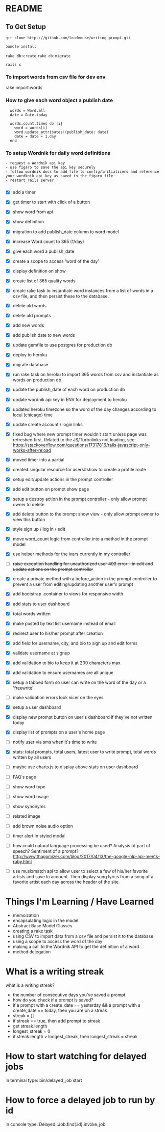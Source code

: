# README

## To Get Setup

`git clone https://github.com/loudmouse/writing_prompt.git`

`bundle install`

`rake db:create`
`rake db:migrate`

`rails s`

### To import words from csv file for dev env

  <!--  in terminal run -->
  rake import:words

### How to give each word object a publish date

<!-- in console run -->

```
  words = Word.all
  date = Date.today

  words.count.times do |i|
    word = words[i]
    word.update_attributes!(publish_date: date)
    date = date + 1.day
  end
```


### To setup Wordnik for daily word definitions

    - request a Wordnik api key
    - use figaro to save the api key securely
    - follow wordnik docs to add file to config/initializers and reference your wordknik api key as saved in the figaro file
    - restart rails server

#####

- [x] add a timer
- [x] get timer to start with click of a button
- [x] show word from api
- [x] show definition
- [x] migration to add publish_date column to word model
- [x] increase Word.count to 365 (1/day)
- [x] give each word a publish_date
- [x] create a scope to access 'word of the day'
- [x] display definition on show
- [x] create list of 365 quality words
- [x] create rake task to instantiate word instances from a list of words in a csv file, and then persist these to the database.
- [x] delete old words
- [x] delete old prompts
- [x] add new words
- [x] add publish date to new words
- [x] update gemfile to use postgres for production db
- [x] deploy to heroku
- [x] migrate database
- [x] run rake task on heroku to import 365 words from csv and instantiate as words on production db
- [x] update the publish_date of each word on production db
- [x] update wordnik api key in ENV for deployment to heroku
- [x] updated heroku timezone so the word of the day changes according to local (chicago) time
- [x] update create account / login links
- [x] fixed bug where new prompt timer wouldn't start unless page was refreshed first. Related to the JS/Turbolinks not loading, see: https://stackoverflow.com/questions/17317816/rails-javascript-only-works-after-reload
- [x] moved timer into a partial
- [x] created singular resource for users#show to create a profile route
- [x] setup edit/update actions in the prompt controller
- [x] add edit button on prompt show page
- [x] setup a destroy action in the prompt controller - only allow prompt owner to delete
- [x] add delete button to the prompt show view - only allow prompt owner to view this button
- [x] style sign up / log in / edit
- [x] move word_count logic from controller into a method in the prompt model
- [x] use helper methods for the ivars currently in my controller
- [ ] ~~raise exception handling for unauthorized user 403 error - in edit and update actions on the prompt controller~~
- [x] create a private method with a before_action in the prompt controller to prevent a user from editing/updating another user's prompt
- [x] add bootstrap .container to views for responsive width
- [x] add stats to user dashboard
- [x] total words written
- [x] make posted by text list username instead of email
- [x] redirect user to his/her prompt after creation
- [x] add field for username, city, and bio to sign up and edit forms
- [x] validate username at signup
- [x] add validation to bio to keep it at 200 characters max
- [x] add validation to ensure usernames are all unique
- [x] setup a tabbed form so user can write on the word of the day or a 'freewrite'
- [ ] make validation errors look nicer on the eyes
- [x] setup a user dashboard
- [x] display new prompt button on user's dashboard if they've not written today
- [x] display list of prompts on a user's home page
- [ ] notify user via sms when it's time to write
- [x] stats: total prompts, total users, latest user to write prompt, total words written by all users
- [ ] maybe use charts.js to display above stats on user dashboard
- [ ] FAQ's page
- [ ] show word type
- [ ] show word usage
- [ ] show synonyms
- [ ] related image
- [ ] add brown noise audio option
- [ ] timer alert in styled modal
- [ ] how could natural language processing be used? Analysis of part of speech? Sentiment of a prompt? http://www.thagomizer.com/blog/2017/04/13/the-google-nlp-api-meets-ruby.html
- [ ] use musixmatch api to allow user to select a few of his/her favorite artists and save to account. Then display song lyrics from a song of a favorite artist each day across the header of the site.






# Things I'm Learning / Have Learned

- memoization
- encapsulating logic in the model
- Abstract Base Model Classes
- creating a rake task
- using CSV to import data from a csv file and persist it to the database
- using a scope to access the word of the day
- making a call to the Wordnik API to get the definition of a word
- method delegation

# What is a writing streak

what is a writing streak?

- the number of consecutive days you've saved a prompt
- how do you check if a prompt is saved?
 - if a prompt with a create_date == yesterday && a prompt with a create_date == today, then you are on a streak
 - streak = []
 - if streak == true, then add prompt to streak
- get streak.length
- longest_streak = 0
- if streak.length > longest_streak, then longest_streak = streak

# How to start watching for delayed jobs
in terminal type:
  bin/delayed_job start

# How to force a delayed job to run by id
in console type:
  Delayed::Job.find(:id).invoke_job
